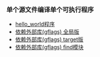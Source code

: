 ### 单个源文件编译单个可执行程序

- [hello_world程序](recipe-01)
- [依赖外部库(gflags) 全局版](recipe-02)
- [依赖外部库(gflags) target版](recipe-03)
- [依赖外部库(gflags) find模块](recipe-04)


